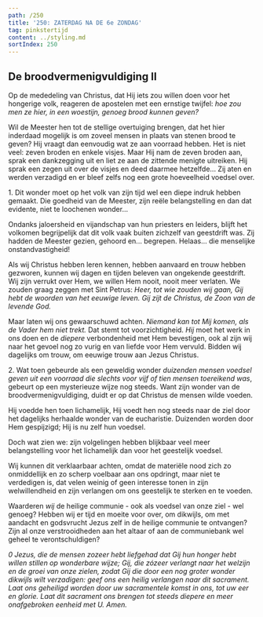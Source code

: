 ```yaml
---
path: /250
title: '250: ZATERDAG NA DE 6e ZONDAG'
tag: pinkstertijd
content: ../styling.md
sortIndex: 250
---
```


## De broodvermenigvuldiging II

Op de mededeling van Christus, dat Hij iets zou willen doen voor het hongerige volk, reageren de apostelen met een ernstige twijfel: _hoe zou men ze hier, in een woestijn, genoeg brood kunnen geven?_

Wil de Meester hen tot de stellige overtuiging brengen, dat het hier inderdaad mogelijk is om zoveel mensen in plaats van stenen brood te geven? Hij vraagt dan eenvoudig wat ze aan voorraad hebben. Het is niet veel: zeven broden en enkele visjes. Maar Hij nam de zeven broden aan, sprak een dankzegging uit en liet ze aan de zittende menigte uitreiken. Hij sprak een zegen uit over de visjes en deed daarmee hetzelfde... Zij aten en werden verzadigd en er bleef zelfs nog een grote hoeveelheid voedsel over.

1\. Dit wonder moet op het volk van zijn tijd wel een diepe indruk hebben gemaakt. Die goedheid van de Meester, zijn reële belangstelling en dan dat evidente, niet te loochenen wonder...

Ondanks jaloersheid en vijandschap van hun priesters en leiders, blijft het volkomen begrijpelijk dat dit volk vaak buiten zichzelf van geestdrift was. Zij hadden de Meester gezien, gehoord en... begrepen. Helaas... die menselijke onstandvastigheid!

Als wij Christus hebben leren kennen, hebben aanvaard en trouw hebben gezworen, kunnen wij dagen en tijden beleven van ongekende geestdrift. Wij zijn verrukt over Hem, we willen Hem nooit, nooit meer verlaten. We zouden graag zeggen met Sint Petrus: _Heer, tot wie zouden wij gaan, Gij hebt de woorden van het eeuwige leven._ _Gij zijt de Christus, de Zoon van de levende God._

Maar laten wij ons gewaarschuwd achten. _Niemand kan tot Mij komen, als de Vader hem niet trekt._ Dat stemt tot voorzichtigheid. _Hij_ moet het werk in ons doen en de _diepere_ verbondenheid met Hem bevestigen, ook al zijn wij naar het gevoel nog zo vurig en van liefde voor Hem vervuld. Bidden wij dagelijks om trouw, om eeuwige trouw aan Jezus Christus.

2\. Wat toen gebeurde als een geweldig wonder _duizenden mensen voedsel geven uit een voorraad die slechts voor vijf of tien mensen toereikend was_, gebeurt op een mysterieuze wijze nog steeds. Want zijn wonder van de broodvermenigvuldiging, duidt er op dat Christus de mensen wilde voeden.

Hij voedde hen toen lichamelijk, Hij voedt hen nog steeds naar de ziel door het dagelijks herhaalde wonder van de eucharistie. Duizenden worden door Hem gespijzigd; Hij is nu zelf hun voedsel. 

Doch wat zien we: zijn volgelingen hebben blijkbaar veel meer belangstelling voor het lichamelijk dan voor het geestelijk voedsel.

Wij kunnen dit verklaarbaar achten, omdat de materiële nood zich zo onmiddellijk en zo scherp voelbaar aan ons opdringt, maar niet te verdedigen is, dat velen weinig of geen interesse tonen in zijn welwillendheid en zijn verlangen om ons geestelijk te sterken en te voeden.

Waarderen _wij_ de heilige communie - ook als voedsel van onze ziel - wel genoeg? Hebben wij er tijd en moeite voor over, om dikwijls, om met aandacht en godsvrucht Jezus zelf in de heilige communie te ontvangen? Zijn al onze verstrooidheden aan het altaar of aan de communiebank wel geheel te verontschuldigen?

_0 Jezus, die de mensen zozeer hebt liefgehad dat Gij hun honger hebt willen stillen op wonderbare wijze; Gij, die zózeer verlangt naar het welzijn en de groei van onze zielen, zodat Gij die door een nog groter wonder dikwijls wilt verzadigen: geef ons een heilig verlangen naar dit sacrament. Laat ons geheiligd worden door uw sacramentele komst in ons, tot uw eer en glorie. Laat dit sacrament ons brengen tot steeds diepere en meer onafgebroken eenheid met U. Amen._